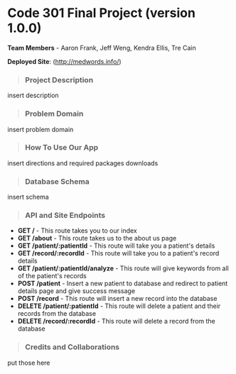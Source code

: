 # Code 301 Final Project (version 1.0.0)

**Team Members** - Aaron Frank, Jeff Weng, Kendra Ellis, Tre Cain

**Deployed Site**: (http://medwords.info/)

>### Project Description
insert description

>### Problem Domain
insert problem domain

>### How To Use Our App
insert directions and required packages downloads

>### Database Schema
insert schema

>### API and Site Endpoints
* **GET /** - This route takes you to our index
* **GET /about** - This route takes us to the about us page
* **GET /patient/:patientId** - This route will take you a patient's details
* **GET /record/:recordId** -  This route will take you to a patient's record details
* **GET /patient/:patientId/analyze** - This route will give keywords from all of the patient's records
* **POST /patient** - Insert a new patient to database and redirect to patient details page and give success message
* **POST /record** - This route will insert a new record into the database
* **DELETE /patient/:patientId** - This route will delete a patient and their records from the database
* **DELETE /record/:recordId** - This route will delete a record from the database

>### Credits and Collaborations
put those here
